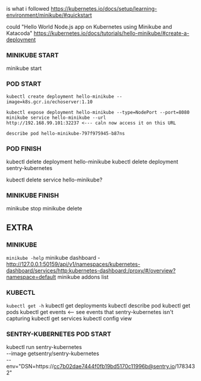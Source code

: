 is what i followed
https://kubernetes.io/docs/setup/learning-environment/minikube/#quickstart

could
"Hello World Node.js app on Kubernetes using Minikube and Katacoda"
https://kubernetes.io/docs/tutorials/hello-minikube/#create-a-deployment

### MINIKUBE START
minikube start

### POD START
```
kubectl create deployment hello-minikube --image=k8s.gcr.io/echoserver:1.10

kubectl expose deployment hello-minikube --type=NodePort --port=8080
minikube service hello-minikube --url
http://192.168.99.101:32237 <--- caln now access it on this URL

describe pod hello-minikube-797f975945-b87ns
```

### POD FINISH
kubectl delete deployment hello-minikube
kubectl delete deployment sentry-kubernetes

kubectl delete service hello-minikube?

### MINIKUBE FINISH
minikube stop
minikube delete


## EXTRA
### MINIKUBE
`minikube -help`
minikube dashboard - http://127.0.0.1:50159/api/v1/namespaces/kubernetes-dashboard/services/http:kubernetes-dashboard:/proxy/#/overview?namespace=default
minikube addons list
### KUBECTL
`kubectl get -h`
kubectl get deployments
kubectl describe pod <name>
kubectl get pods
kubectl get events <-- see events that sentry-kubernetes isn't capturing
kubectl get services
kubectl config view


### SENTRY-KUBERNETES POD START
kubectl run sentry-kubernetes \
  --image getsentry/sentry-kubernetes \
  --env="DSN=https://cc7b02dae7444f0fb19bd5170c11996b@sentry.io/1783432"
